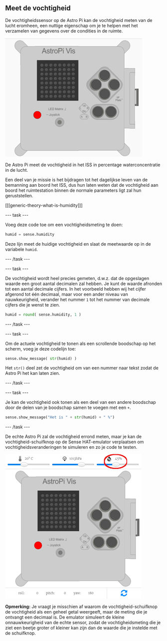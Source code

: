 ## Meet de vochtigheid

De vochtigheidssensor op de Astro Pi kan de vochtigheid meten van de lucht eromheen, een nuttige eigenschap om je te helpen met het verzamelen van gegevens over de condities in de ruimte.

![Boodschap over de vochtigheid](images/degrees-message.gif)

De Astro Pi meet de vochtigheid in het ISS in percentage waterconcentratie in de lucht.

Een deel van je missie is het bijdragen tot het dagelijkse leven van de bemanning aan boord het ISS, dus hun laten weten dat de vochtigheid aan boord het ruimtestation binnen de normale parameters ligt zal hun geruststellen.

[[[generic-theory-what-is-humidity]]]

\--- task \---

Voeg deze code toe om een vochtigheidsmeting te doen:

```python
humid = sense.humidity
```

Deze lijn meet de huidige vochtigheid en slaat de meetwaarde op in de variabele `humid`.

\--- /task \---

\--- task \---

De vochtigheid wordt heel precies gemeten, d.w.z. dat de opgeslagen waarde een groot aantal decimalen zal hebben. Je kunt de waarde afronden tot een aantal decimale cijfers. In het voorbeeld hebben wij het cijfer afgerond tot één decimaal, maar voor een ander niveau van nauwkeurigheid, verander het nummer `1` tot het nummer van decimale cijfers die je wenst te zien.

```python
humid = round( sense.humidity, 1 )
```

\--- /task \---

\--- task \---

Om de actuele vochtigheid te tonen als een scrollende boodschap op het scherm, voeg je deze codelijn toe:

```python
sense.show_message( str(humid) )
```

Het `str()` deel zet de vochtigheid om van een nummer naar tekst zodat de Astro Pi het kan laten zien.

\--- /task \---

\--- task \---

Je kan de vochtigheid ook tonen als een deel van een andere boodschap door de delen van je boodschap samen te voegen met een `+`.

```python
sense.show_message("Het is " + str(humid) + " %")
```

\--- /task \---

De echte Astro Pi zal de vochtigheid errond meten, maar je kan de vochtigheid-schuifknop op de Sense HAT-emulator verplaatsen om vochtigheidsveranderingen te simuleren en zo je code te testen.

![Vochtigheids-schuifknop](images/humidity-slider.png)

**Opmerking:** Je vraagt je misschien af waarom de vochtigheid-schuifknop de vochtigheid als een geheel getal weergeeft, maar de meting die je ontvangt een decimaal is. De emulator simuleert de kleine onnauwkeurigheid van de echte sensor, zodat de vochtigheidsmeting die je ziet een beetje groter of kleiner kan zijn dan de waarde die je instelde met de schuifknop.